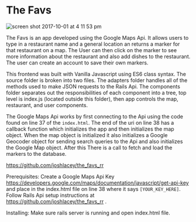 # The Favs

![screen shot 2017-10-01 at 4 11 53 pm](https://user-images.githubusercontent.com/26423636/31058645-fdbe60f2-a6c4-11e7-810c-34ae6487e32b.png)

The Favs is an app developed using the Google Maps Api. It allows users to type in a restaurant name and a general location an returns a marker for that restaurant on a map. The User can then click on the marker to see more information about the restaurant and also add dishes to the restaurant. The user can create an account to save their own markers.

This frontend was built with Vanilla Javascript using ES6 class syntax. The source folder is broken into two files. The adapters folder handles all of the methods used to make JSON requests to the Rails Api. The components folder separates out the responsibilities of each component into a tree, top level is index.js (located outside this folder), then app controls the map, restaurant, and user components.

The Google Maps Api works by first connecting to the Api using the code found on line 37 of the `index.html`. The end of the uri on line 38 has a callback function which initializes the app and then initializes the map object. When the map object is initialized it also initializes a Google Geocoder object for sending search queries to the Api and also initializes the Google Map object. After this There is a call to fetch and load the markers to the database.

https://github.com/joshlacey/the_favs_rr

Prerequisites: Create a Google Maps Api Key https://developers.google.com/maps/documentation/javascript/get-api-key and place in the index.html file on line 38 where it says `[YOUR_KEY_HERE]`. Follow Rails Api setup instructions at https://github.com/joshlacey/the_favs_rr .

Installing: Make sure rails server is running and open index.html file. 
